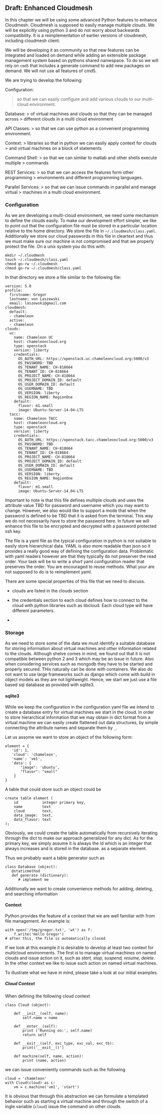 Draft: Enhanced Cloudmesh
-------------------------

 

In this chapter we will be using some advanced Python features to
enhance Cloudmesh. Cloudmesh is supposed to easily manage multiple
clouds. We will be explicitly using python 3 and do not worry about
backwards compatibility. It is a reimplementation of earlier versions of
cloudmesh, including cloudmesh client.

We will be developing it as community so that new features can be
integrated and loaded on demand while adding an extensible package
management system based on pythons shared namespace. To do so we will
rely on `cmd5` that includes a generate command to add new packages on
demand. We will not use all features of cmd5.

We are trying to develop the following:

Configuration:

> so that we can easily configure and add various clouds to our
> multi-cloud environment.

Database: \> of virtual machines and clouds so that they can be managed
across \> different clouds in a multi cloud environment

API Classes: \> so that we can use python as a convenient programming
environment.

Context: \> libraries so that in python we can easily apply context for
clouds \> and virtual machines on a block of statements

Command Shell: \> so that we can similar to matlab and other shells
execute multiple \> commands

REST Services: \> so that we can access the features form other
programming \> environments and different programming languages.

Parallel Services: \> so that we can issue commands in parallel and
manage virtual \> machines in a multi cloud environment.

### Configuration

As we are developing a multi-cloud environment, we need some mechanism
to define the clouds easily. To make our development effort simpler, we
like to point out that the configuration file must be stored in a
particular location relative to the home directory. We store the file in
`~/.cloudmesh/class.yaml`. Additionally we store our cloud passwords in
this file in cleartext and thus we must make sure our machine is not
compromised and that we properly protect the file. On a unix system you
do this with:

    mkdir ~/.cloudmesh
    touch ~/.cloudmesh/class.yaml
    chmod go-rw ~/.cloudmesh
    chmod go-rw ~/.cloudmesh/class.yaml

In that directory we store a file similar to the following file:

    version: 5.0
    profile:
      firstname: Gregor
      lastname: von Laszewski
      email: laszewski@gmail.com
    cloudmesh:
      default:
      - chameleon 
      active:
      - chameleon
    clouds:
      uc:
        name: Chameleon UC
        host: chameleoncloud.org
        type: openstack
        version: liberty
        credentials:
          OS_AUTH_URL: https://openstack.uc.chameleoncloud.org:5000/v3
          OS_PASSWORD: TBD
          OS_TENANT_NAME: CH-818664
          OS_TENANT_ID: CH-818664
          OS_PROJECT_NAME: CH-818664
          OS_PROJECT_DOMAIN_ID: default
          OS_USER_DOMAIN_ID: default
          OS_USERNAME: TBD
          OS_VERSION: liberty
          OS_REGION_NAME: RegionOne
        default:
          flavor: m1.small
          image: Ubuntu-Server-14.04-LTS
      tacc:
        name: Chameleon TACC
        host: chameleoncloud.org
        type: openstack
        version: liberty
        credentials:
          OS_AUTH_URL: https://openstack.tacc.chameleoncloud.org:5000/v3
          OS_PASSWORD: TBD
          OS_TENANT_NAME: CH-818664
          OS_TENANT_ID: CH-818664
          OS_PROJECT_NAME: CH-818664
          OS_PROJECT_DOMAIN_ID: default
          OS_USER_DOMAIN_ID: default
          OS_USERNAME: TBD
          OS_VERSION: liberty
          OS_REGION_NAME: RegionOne
        default:
          flavor: m1.small
          image: Ubuntu-Server-14.04-LTS

Important to note is that this file defines multiple clouds and uses the
attribute value TBD for password and username which you may want to
change. However, we also would like to support a mode that when the
password is defined to be TBD that it is asked from the terminal. This
way we do not necessarily have to store the password here. In future we
will enhance this file to be encrypted and decrypted with a password
protected ssh key.

The file is a yaml file as the typical configuration in python is not
suitable to easily store hierarchical data. YAML is also more readable
than json so it provides a really good way of defining the configuration
data. Problematic with yaml readers however are that they typically do
not preserver the read order. Your task will be to write a *short* yaml
configuration reader that preserves the order. You are encouraged to
reuse methods. What your are not supposed to do is to reimplement yaml.

There are some special properties of this file that we need to discuss.

-   clouds are listed in the clouds section

-   the credentials section to each cloud defines how to connect to the
    cloud with python libraries such as libcloud. Each cloud type will
    have different parameters.

-   

### Storage

As we need to store some of the data we must identify a suitable
database for storing information about virtual machines and other
information related to the clouds. Although shelve comes in mind, we
found out that it is not compatible between python 2 and 3 which may be
an issue in future. Also when considering services such as mongodb they
have to be started and properly secured. THis naturally can be done with
containers. We also do not want to use large frameworks such as django
which come with build in object models as they are not lightweight.
Hence, we start we just use a file based sql database as provided with
sqlite3.

#### sqlite3

While we keep the configuration in the configuration yaml file we intend
to create a database entry for virtual machines we start in the cloud.
In order to store hierarchical information that we may obtain in dict
format from a virtual machine we can easily create flattened out data
structures, by simple connecting the attribute names and separate them
by `_`.

Let us assome we want to store an object of the following form:

    element = {
       'id': 1,
       'cloud': 'chameleon',
       'name': 'vm1',
       'data': {
           "image": 'ubuntu',
           "flavor": "small"
        }
    }

A table that could store such an object could be

    create table element (
        id           integer primary key,
        name         text
        cloud        text,
        data_image:  text,
        data_flavor: text
    );

Obviously, we could create the table automatically from recursively
iterating through the dict to make our approach generalized for any
dict. As for the primary key, we simply assume it is always the id which
is an integer that always increases and is stored in the database. as a
separate element.

Thus we probably want a table generator such as

``` {.python}
class Database (object):
   @staticmethod
   def generate (dictionary):
      # implement me
```

Additionally we want to create convenience methods for adding, deleting,
and searching information

#### Context

Python provides the feature of a context that we are well familiar with
from file management. An example is:

``` {.python}
with open('/tmp/gregor.txt', 'wt') as f:
    f.write('Hello Gregor')
# after this, the file is automatically closed
```

If we look at this example it is desirable to develop at least two
context for multicloud environments. The first is to manage virtual
machines on named clouds and issue action on it, such as *start, stop,
suspend, resume, delete*. In the other context we like to issue such
action on named virtual machines.

To illustrate what we have in mind, please take a look at our initial
examples.

##### Cloud Context

When defining the following cloud context

``` {.python}
class Cloud (object):
        
    def __init__(self, name):
        self.name = name

    def __enter__(self):
        print ('Running on:', self.name)
        return self

    def __exit__(self, exc_type, exc_val, exc_tb):
        print('__exit__()')

    def machine(self, name, action):
        print (name, action)
```

we can issue conveniently commands such as the following

``` {.python}
cloud = 'chameleon'
with Cloud(cloud) as c:
    vm = c.machine('vm1', 'start')
```

It is obvious that through this abstraction we can formulate a templated
behavior such as starting a virtual machine and through the switch of a
ingle variable (`cloud`) issue the command on other clouds.
